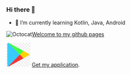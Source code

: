 ### Hi there 👋

- 🌱 I’m currently learning Kotlin, Java, Android 

![Octocat](https://github.githubassets.com/images/icons/emoji/octocat.png)[Welcome to my github pages](https://mzfkr97.github.io)

<img src="43-439847_google-play-arrow-png-logo-logo-google-play.png" width="64"/> [Get my application](https://play.google.com/store/apps/details?id=com.slutsk.roman.slutsktransp).

<!--
**mzfkr97/mzfkr97** is a ✨ _special_ ✨ repository because its `README.md` (this file) appears on your GitHub profile.

Here are some ideas to get you started:

- 🔭 I’m currently working on ...
- 🌱 I’m currently learning ...
- 👯 I’m looking to collaborate on ...
- 🤔 I’m looking for help with ...
- 💬 Ask me about ...
- 📫 How to reach me: ...
- 😄 Pronouns: ...
- ⚡ Fun fact: ...
-->
